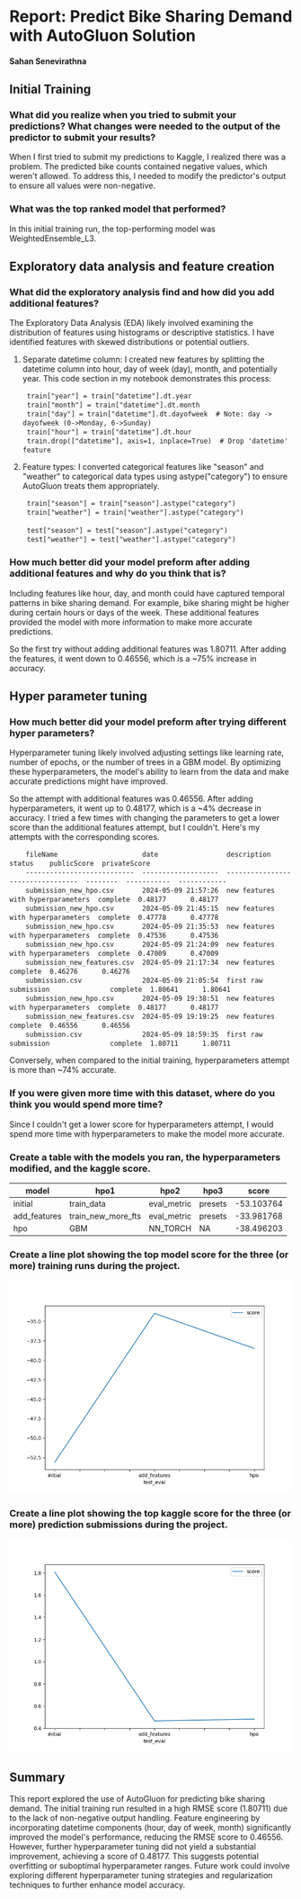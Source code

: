 # Report: Predict Bike Sharing Demand with AutoGluon Solution
#### Sahan Senevirathna

## Initial Training
### What did you realize when you tried to submit your predictions? What changes were needed to the output of the predictor to submit your results?
When I first tried to submit my predictions to Kaggle, I realized there was a problem. The predicted bike counts contained negative values, which weren't allowed. To address this, I needed to modify the predictor's output to ensure all values were non-negative.

### What was the top ranked model that performed?
In this initial training run, the top-performing model was WeightedEnsemble_L3.

## Exploratory data analysis and feature creation
### What did the exploratory analysis find and how did you add additional features?
The Exploratory Data Analysis (EDA) likely involved examining the distribution of features using histograms or descriptive statistics. I have identified features with skewed distributions or potential outliers.

1. Separate datetime column: I created new features by splitting the datetime column into hour, day of week (day), month, and potentially year. This code section in my notebook demonstrates this process:

        train["year"] = train["datetime"].dt.year
        train["month"] = train["datetime"].dt.month
        train["day"] = train["datetime"].dt.dayofweek  # Note: day -> dayofweek (0->Monday, 6->Sunday)
        train["hour"] = train["datetime"].dt.hour
        train.drop(["datetime"], axis=1, inplace=True)  # Drop 'datetime' feature

2. Feature types: I converted categorical features like "season" and "weather" to categorical data types using astype("category") to ensure AutoGluon treats them appropriately.

        train["season"] = train["season"].astype("category")
        train["weather"] = train["weather"].astype("category")

        test["season"] = test["season"].astype("category")
        test["weather"] = test["weather"].astype("category")


### How much better did your model preform after adding additional features and why do you think that is?
Including features like hour, day, and month could have captured temporal patterns in bike sharing demand. For example, bike sharing might be higher during certain hours or days of the week. These additional features provided the model with more information to make more accurate predictions.

So the first try without adding additional features was 1.80711. After adding the features, it went down to 0.46556, which is a ~75% increase in accuracy.

## Hyper parameter tuning
### How much better did your model preform after trying different hyper parameters?
Hyperparameter tuning likely involved adjusting settings like learning rate, number of epochs, or the number of trees in a GBM model. By optimizing these hyperparameters, the model's ability to learn from the data and make accurate predictions might have improved.

So the attempt with additional features was 0.46556. After adding hyperparameters, it went up to 0.48177, which is a ~4% decrease in accuracy. I tried a few times with changing the parameters to get a lower score than the additional features attempt, but I couldn't. Here's my attempts with the corresponding scores.


        fileName                     date                 description                        status    publicScore  privateScore  
        ---------------------------  -------------------  ---------------------------------  --------  -----------  ------------  
        submission_new_hpo.csv       2024-05-09 21:57:26  new features with hyperparameters  complete  0.48177      0.48177       
        submission_new_hpo.csv       2024-05-09 21:45:15  new features with hyperparameters  complete  0.47778      0.47778       
        submission_new_hpo.csv       2024-05-09 21:35:53  new features with hyperparameters  complete  0.47536      0.47536       
        submission_new_hpo.csv       2024-05-09 21:24:09  new features with hyperparameters  complete  0.47009      0.47009       
        submission_new_features.csv  2024-05-09 21:17:34  new features                       complete  0.46276      0.46276       
        submission.csv               2024-05-09 21:05:54  first raw submission               complete  1.80641      1.80641       
        submission_new_hpo.csv       2024-05-09 19:38:51  new features with hyperparameters  complete  0.48177      0.48177       
        submission_new_features.csv  2024-05-09 19:19:25  new features                       complete  0.46556      0.46556       
        submission.csv               2024-05-09 18:59:35  first raw submission               complete  1.80711      1.80711

Conversely, when compared to the initial training, hyperparameters attempt is more than ~74% accurate.

### If you were given more time with this dataset, where do you think you would spend more time?
Since I couldn't get a lower score for hyperparameters attempt, I would spend more time with hyperparameters to make the model more accurate.

### Create a table with the models you ran, the hyperparameters modified, and the kaggle score.
|model|hpo1|hpo2|hpo3|score|
|--|--|--|--|--|
|initial|train_data|eval_metric|presets|-53.103764|
|add_features|train_new_more_fts|eval_metric|presets|-33.981768|
|hpo|GBM|NN_TORCH|NA|-38.496203|

### Create a line plot showing the top model score for the three (or more) training runs during the project.

![model_train_score.png](img/model_train_score.png)

### Create a line plot showing the top kaggle score for the three (or more) prediction submissions during the project.

![model_test_score.png](img/model_test_score.png)

## Summary
This report explored the use of AutoGluon for predicting bike sharing demand. The initial training run resulted in a high RMSE score (1.80711) due to the lack of non-negative output handling. Feature engineering by incorporating datetime components (hour, day of week, month) significantly improved the model's performance, reducing the RMSE score to 0.46556. However, further hyperparameter tuning did not yield a substantial improvement, achieving a score of 0.48177. This suggests potential overfitting or suboptimal hyperparameter ranges. Future work could involve exploring different hyperparameter tuning strategies and regularization techniques to further enhance model accuracy.
